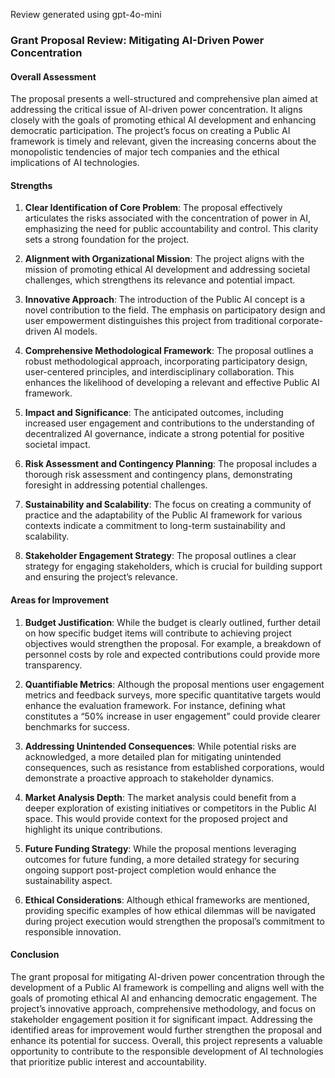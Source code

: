 Review generated using gpt-4o-mini

### Grant Proposal Review: Mitigating AI-Driven Power Concentration

#### Overall Assessment

The proposal presents a well-structured and comprehensive plan aimed at addressing the critical issue of AI-driven power concentration. It aligns closely with the goals of promoting ethical AI development and enhancing democratic participation. The project’s focus on creating a Public AI framework is timely and relevant, given the increasing concerns about the monopolistic tendencies of major tech companies and the ethical implications of AI technologies.

#### Strengths

1. **Clear Identification of Core Problem**: The proposal effectively articulates the risks associated with the concentration of power in AI, emphasizing the need for public accountability and control. This clarity sets a strong foundation for the project.

2. **Alignment with Organizational Mission**: The project aligns with the mission of promoting ethical AI development and addressing societal challenges, which strengthens its relevance and potential impact.

3. **Innovative Approach**: The introduction of the Public AI concept is a novel contribution to the field. The emphasis on participatory design and user empowerment distinguishes this project from traditional corporate-driven AI models.

4. **Comprehensive Methodological Framework**: The proposal outlines a robust methodological approach, incorporating participatory design, user-centered principles, and interdisciplinary collaboration. This enhances the likelihood of developing a relevant and effective Public AI framework.

5. **Impact and Significance**: The anticipated outcomes, including increased user engagement and contributions to the understanding of decentralized AI governance, indicate a strong potential for positive societal impact.

6. **Risk Assessment and Contingency Planning**: The proposal includes a thorough risk assessment and contingency plans, demonstrating foresight in addressing potential challenges.

7. **Sustainability and Scalability**: The focus on creating a community of practice and the adaptability of the Public AI framework for various contexts indicate a commitment to long-term sustainability and scalability.

8. **Stakeholder Engagement Strategy**: The proposal outlines a clear strategy for engaging stakeholders, which is crucial for building support and ensuring the project’s relevance.

#### Areas for Improvement

1. **Budget Justification**: While the budget is clearly outlined, further detail on how specific budget items will contribute to achieving project objectives would strengthen the proposal. For example, a breakdown of personnel costs by role and expected contributions could provide more transparency.

2. **Quantifiable Metrics**: Although the proposal mentions user engagement metrics and feedback surveys, more specific quantitative targets would enhance the evaluation framework. For instance, defining what constitutes a “50% increase in user engagement” could provide clearer benchmarks for success.

3. **Addressing Unintended Consequences**: While potential risks are acknowledged, a more detailed plan for mitigating unintended consequences, such as resistance from established corporations, would demonstrate a proactive approach to stakeholder dynamics.

4. **Market Analysis Depth**: The market analysis could benefit from a deeper exploration of existing initiatives or competitors in the Public AI space. This would provide context for the proposed project and highlight its unique contributions.

5. **Future Funding Strategy**: While the proposal mentions leveraging outcomes for future funding, a more detailed strategy for securing ongoing support post-project completion would enhance the sustainability aspect.

6. **Ethical Considerations**: Although ethical frameworks are mentioned, providing specific examples of how ethical dilemmas will be navigated during project execution would strengthen the proposal’s commitment to responsible innovation.

#### Conclusion

The grant proposal for mitigating AI-driven power concentration through the development of a Public AI framework is compelling and aligns well with the goals of promoting ethical AI and enhancing democratic engagement. The project’s innovative approach, comprehensive methodology, and focus on stakeholder engagement position it for significant impact. Addressing the identified areas for improvement would further strengthen the proposal and enhance its potential for success. Overall, this project represents a valuable opportunity to contribute to the responsible development of AI technologies that prioritize public interest and accountability.